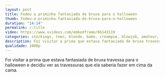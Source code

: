 ```yaml
---
layout: post
title: Fodeu a priminha fantasiada de bruxa para o halloween
thumb: fodeu-a-priminha-fantasiada-de-bruxa-para-o-halloween
duration: "14:14"
permalink: /:title
video: https://www.xvideos.com/embedframe/66143119
categories: stockings, teen, blonde, babe, creampie, blowjob, amateur, homemade, young, deepthroat, big-ass, big-tits, halloween, 18yo, big-cock, big-boobs, witch, natural-tits, cum-inside
description: Foi visitar a prima que estava fantasiada de bruxa travessa para o halloween e decidiu ver as travessuras que ela saberia fazer em cima da cama.
qualidade: 1080p
---
```

Foi visitar a prima que estava fantasiada de bruxa travessa para o halloween e decidiu ver as travessuras que ela saberia fazer em cima da cama.